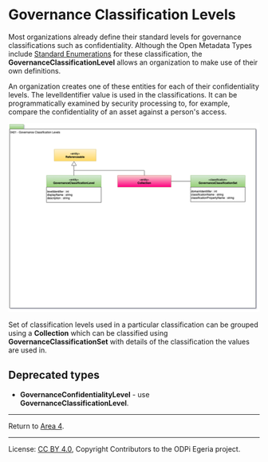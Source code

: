 <!-- SPDX-License-Identifier: CC-BY-4.0 -->
<!-- Copyright Contributors to the ODPi Egeria project 2020. -->

# Governance Classification Levels

Most organizations already define their standard levels for
governance classifications such as confidentiality.
Although the Open Metadata Types include
[Standard Enumerations](0422-Governance-Action-Classifications.md)
for these classification, the **GovernanceClassificationLevel**
allows an organization to make use of their own definitions.

An organization creates one of these entities for each of their confidentiality levels.
The levelIdentifier value is used in the classifications.
It can be programmatically examined by security processing to,
for example, compare the confidentiality of an asset against a person's access.

![UML](0421-Governance-Classification-Levels.png#pagewidth)

Set of classification levels used in a particular classification can be grouped using a
**Collection** which can be classified using **GovernanceClassificationSet**
with details of the classification
the values are used in.



## Deprecated types

* **GovernanceConfidentialityLevel** - use **GovernanceClassificationLevel**.


----


Return to [Area 4](Area-4-models.md).




----
License: [CC BY 4.0](https://creativecommons.org/licenses/by/4.0/),
Copyright Contributors to the ODPi Egeria project.